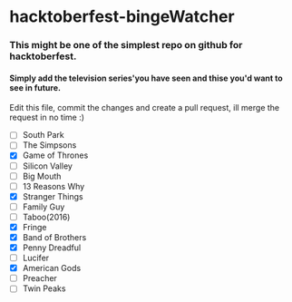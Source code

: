 # hacktoberfest-bingeWatcher
### This might be one of the simplest repo on github for hacktoberfest.     
#### Simply add the television series'you have seen and thise you'd want to see in future.  

Edit this file, commit the changes and create a pull request, ill merge the request in no time :)

- [ ] South Park
- [ ] The Simpsons
- [x] Game of Thrones
- [ ] Silicon Valley
- [ ] Big Mouth
- [ ] 13 Reasons Why
- [x] Stranger Things
- [ ] Family Guy
- [ ] Taboo(2016)
- [x] Fringe
- [x] Band of Brothers
- [x] Penny Dreadful
- [ ] Lucifer
- [x] American Gods
- [ ] Preacher
- [ ] Twin Peaks
